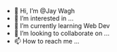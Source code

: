 - 👋 Hi, I’m @Jay Wagh
- 👀 I’m interested in ...
- 🌱 I’m currently learning Web Dev
- 💞️ I’m looking to collaborate on ...
- 📫 How to reach me ...

<!---
Jaywagh/Jaywagh is a ✨ special ✨ repository because its `README.md` (this file) appears on your GitHub profile.
You can click the Preview link to take a look at your changes.
--->
